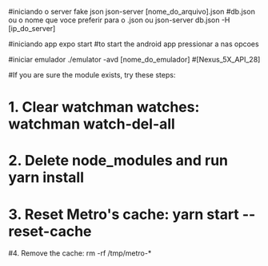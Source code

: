 #iniciando o server fake json
json-server [nome_do_arquivo].json #db.json ou o nome que voce preferir para o .json
ou
json-server db.json -H [ip_do_server]


#iniciando app
expo start #to start the android app pressionar a nas opcoes

#iniciar emulador
./emulator -avd [nome_do_emulador] #[Nexus_5X_API_28]



#If you are sure the module exists, try these steps:
# 1. Clear watchman watches: watchman watch-del-all
# 2. Delete node_modules and run yarn install
# 3. Reset Metro's cache: yarn start --reset-cache
#4. Remove the cache: rm -rf /tmp/metro-*
